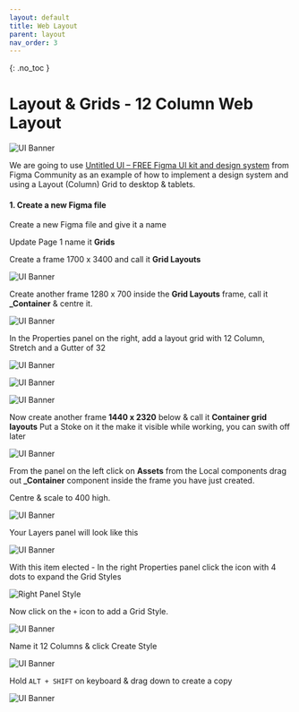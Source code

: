 ```yaml
---
layout: default
title: Web Layout
parent: layout
nav_order: 3
---
```


{: .no_toc }

# Layout & Grids - 12 Column Web Layout

![UI Banner](/docs/images/dt_layout/UI_banner.png)

We are going to use [Untitled UI – FREE Figma UI kit and design system](https://www.figma.com/community/file/1020079203222518115/untitled-ui-free-figma-ui-kit-and-design-system) from Figma Community as an example of how to implement a design system and using a Layout (Column) Grid to desktop & tablets.

#### 1. Create a new Figma file

 Create a new Figma file and give it a name
 
  Update Page 1 name it **Grids** 
  
  Create a frame 1700 x 3400 and call it **Grid Layouts**

  ![UI Banner](../images/dt_layout/container_1.png)

Create another frame 1280 x 700 inside the **Grid Layouts** frame, call it **_Container** & centre it.

  ![UI Banner](../images/dt_layout/con_1.png)

   In the Properties panel on the right, add a layout grid with 12 Column, Stretch and a Gutter of 32

  ![UI Banner](../images/dt_layout/12_1.png)
  
  ![UI Banner](../images/dt_layout/12_2.png)

![UI Banner](../images/dt_layout/make_comp.png)

 Now create another frame **1440 x 2320** below & call it **Container grid layouts** Put a Stoke on it the make it visible while working, you can swith off later

 ![UI Banner](../images/dt_layout/con_grid_1.png)

  From the panel on the left click on **Assets** from the Local components drag out **_Container** component inside the frame you have just created.

  Centre & scale to 400 high.

![UI Banner](../images/dt_layout/con_grid_2.png)

Your Layers panel will look like this

![UI Banner](../images/dt_layout/layer_look_new.png)

With this item elected  - In the right Properties panel click the icon with 4 dots to expand the Grid Styles 

![Right Panel Style](../images/dt_layout/styles_in%20_right_panel.png)

Now click on the `+` icon to add a Grid Style.

![UI Banner](../images/dt_layout/style_1_12.png)

Name it 12 Columns & click Create Style

![UI Banner](../images/dt_layout/new_12_cols.png)


Hold `ALT + SHIFT` on keyboard & drag down to create a copy

![UI Banner](../images/dt_layout/6_col.png)






